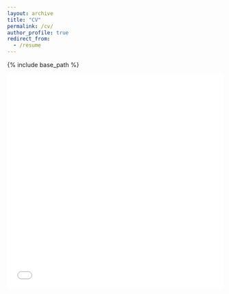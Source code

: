 ```yaml
---
layout: archive
title: "CV"
permalink: /cv/
author_profile: true
redirect_from:
  - /resume
---
```

{% include base_path %}
<iframe src="CV.pdf" width="100%" height="500" frameborder="no" border="0" marginwidth="0" marginheight="0"></iframe>

<!-- Teaching
======
  <ul>{% for post in site.teaching %}
    {% include archive-single-cv.html %}
  {% endfor %}</ul> -->

<!-- Service and leadership
======
* Currently signed in to 43 different slack teams -->
